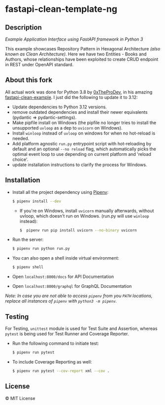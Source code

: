 # fastapi-clean-template-ng

## Description

_Example Application Interface using FastAPI framework in Python 3_

This example showcases Repository Pattern in Hexagonal Architecture _(also known as Clean Architecture)_. Here we have two Entities - Books and Authors, whose relationships have been exploited to create CRUD endpoint in REST under OpenAPI standard.

## About this fork

All actual work was done for Python 3.8 by [0xTheProDev](https://github.com/0xTheProDev), in his amazing [fastapi-clean-example](https://github.com/0xTheProDev/fastapi-clean-example). I just did the following to update it to 3.12:
- Update dependencies to Python 3.12 versions.
- remove outdated dependencies and install their newer equivalents (pydantic => pydantic-settings).
- Make pipfile install on Windows (the pipfile no longer tries to install the unsupported `uvloop` as a dep to `uvicorn` on Windows).
- Install `winloop` instead of `uvloop` on windows for when no hot-reload is needed.
- Add platform agnostic `run.py` entrypoint script with hot-reloading by default and an optional `--no reload` flag, which automatically picks the optimal event loop to use depending on current platform and 'reload choice'.
- update installation instructions to clarify the process for Windows.

## Installation

- Install all the project dependency using [Pipenv](https://pipenv.pypa.io):

  ```sh
  $ pipenv install --dev
  ```
  - If you're on Windows, install `uvicorn` manually afterwards, without uvloop, which doesn't run on Windows. (run.py will use `winloop` instead):
 
    ```sh
    $  pipenv run pip install uvicorn --no-binary uvicorn
    ```
    
- Run the server:
  ```sh
  $ pipenv run python run.py
  ```

- You can also open a shell inside virtual environment:

  ```sh
  $ pipenv shell
  ```

- Open `localhost:8000/docs` for API Documentation

- Open `localhost:8000/graphql` for GraphQL Documentation

_*Note:* In case you are not able to access `pipenv` from you `PATH` locations, replace all instances of `pipenv` with `python3 -m pipenv`._

## Testing

For Testing, `unittest` module is used for Test Suite and Assertion, whereas `pytest` is being used for Test Runner and Coverage Reporter.

- Run the following command to initiate test:
  ```sh
  $ pipenv run pytest
  ```
- To include Coverage Reporting as well:
  ```sh
  $ pipenv run pytest --cov-report xml --cov .
  ```

## License

&copy; MIT License

